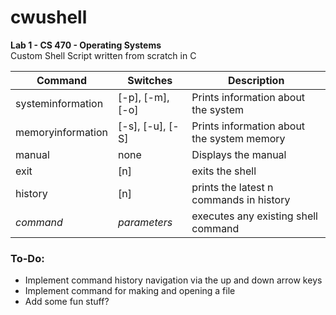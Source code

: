 # cwushell
**Lab 1 - CS 470 - Operating Systems**\
Custom Shell Script written from scratch in C

Command | Switches | Description
--------|----------|------------
systeminformation | [-p], [-m], [-o] | Prints information about the system
memoryinformation | [-s], [-u], [-S] | Prints information about the system memory
manual | none | Displays the manual
exit | [n] | exits the shell
history | [n] | prints the latest n commands in history
*command* | *parameters* | executes any existing shell command

### To-Do:
* Implement command history navigation via the up and down arrow keys
* Implement command for making and opening a file
* Add some fun stuff?
